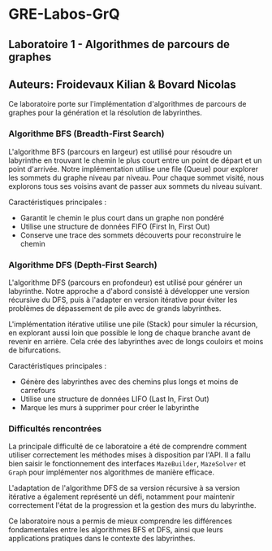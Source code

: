 # GRE-Labos-GrQ

## Laboratoire 1 - Algorithmes de parcours de graphes

## Auteurs: Froidevaux Kilian & Bovard Nicolas

Ce laboratoire porte sur l'implémentation d'algorithmes de parcours de graphes pour la génération et la résolution de labyrinthes.

### Algorithme BFS (Breadth-First Search)

L'algorithme BFS (parcours en largeur) est utilisé pour résoudre un labyrinthe en trouvant le chemin le plus court entre un point de départ et un point d'arrivée. Notre implémentation utilise une file (Queue) pour explorer les sommets du graphe niveau par niveau. Pour chaque sommet visité, nous explorons tous ses voisins avant de passer aux sommets du niveau suivant.

Caractéristiques principales :
- Garantit le chemin le plus court dans un graphe non pondéré
- Utilise une structure de données FIFO (First In, First Out)
- Conserve une trace des sommets découverts pour reconstruire le chemin

### Algorithme DFS (Depth-First Search)

L'algorithme DFS (parcours en profondeur) est utilisé pour générer un labyrinthe. Notre approche a d'abord consisté à développer une version récursive du DFS, puis à l'adapter en version itérative pour éviter les problèmes de dépassement de pile avec de grands labyrinthes.

L'implémentation itérative utilise une pile (Stack) pour simuler la récursion, en explorant aussi loin que possible le long de chaque branche avant de revenir en arrière. Cela crée des labyrinthes avec de longs couloirs et moins de bifurcations.

Caractéristiques principales :
- Génère des labyrinthes avec des chemins plus longs et moins de carrefours
- Utilise une structure de données LIFO (Last In, First Out)
- Marque les murs à supprimer pour créer le labyrinthe

### Difficultés rencontrées

La principale difficulté de ce laboratoire a été de comprendre comment utiliser correctement les méthodes mises à disposition par l'API. Il a fallu bien saisir le fonctionnement des interfaces `MazeBuilder`, `MazeSolver` et `Graph` pour implémenter nos algorithmes de manière efficace.

L'adaptation de l'algorithme DFS de sa version récursive à sa version itérative a également représenté un défi, notamment pour maintenir correctement l'état de la progression et la gestion des murs du labyrinthe.

Ce laboratoire nous a permis de mieux comprendre les différences fondamentales entre les algorithmes BFS et DFS, ainsi que leurs applications pratiques dans le contexte des labyrinthes.
